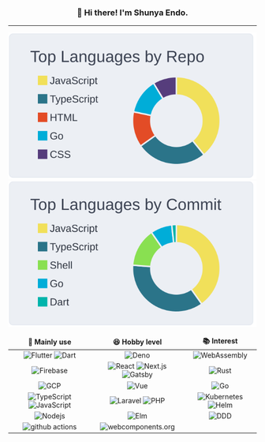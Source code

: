 <h3 align="center">👨 Hi there! I'm Shunya Endo. </h3>

---


<img alt="Github" src="https://raw.githubusercontent.com/esh2n/esh2n/master/profile-summary-card-output/nord_bright/1-repos-per-language.svg" />

<img alt="Github" src="https://raw.githubusercontent.com/esh2n/esh2n/master/profile-summary-card-output/nord_bright/2-most-commit-language.svg" />


<table>
  <thead align="center">
    <tr border: none;>
      <td><b>🦾 Mainly use </b></td>
      <td><b>😆 Hobby level</b></td>
      <td><b>📚 Interest</b></td>
    </tr>
  </thead>
  <tbody>
    <tr>
      <td align="center"><img alt="Flutter" src="https://img.shields.io/badge/Flutter-02569b.svg?&style=flat-square&logo=Flutter&logoColor=white"/> <img alt="Dart" src="https://img.shields.io/badge/Dart-0175C2.svg?&style=flat-square&logo=Dart&logoColor=white"/></td>
      <td align="center"><img alt="Deno" src="https://img.shields.io/badge/Deno-000000.svg?&style=flat-square&logo=Deno&logoColor=white"/></td>
      <td align="center"><img alt="WebAssembly" src="https://img.shields.io/badge/-WebAssembly-654FF0?style=flat-square&logo=WebAssembly&logoColor=white" /></td>
	</tr>
      <td align="center"><img alt="Firebase" src="https://img.shields.io/badge/Firebase-FFCA28.svg?&style=flat-square&logo=Firebase&logoColor=white"/></td>
      <td align="center"><img alt="React" src="https://img.shields.io/badge/-React-45b8d8?style=flat-square&logo=react&logoColor=white" /> <img alt="Next.js" src="https://img.shields.io/badge/-Next.js-000000?style=flat-square&logo=Next.js&logoColor=white" /> <img alt="Gatsby" src="https://img.shields.io/badge/-Gatsby-663399?style=flat-square&logo=Gatsby&logoColor=white" /></td>
      <td align="center"><img alt="Rust" src="https://img.shields.io/badge/-Rust-000000?style=flat-square&logo=Rust&logoColor=white" /></td>
	</tr>
      <td align="center"><img alt="GCP" src="https://img.shields.io/badge/GCP-4285F4.svg?&style=flat-square&logo=Google Cloud&logoColor=white"/></td>
      <td align="center"><img alt="Vue" src="https://img.shields.io/badge/-Vue.js-4FC08D?style=flat-square&logo=Vue.js&logoColor=white" /></td>
      <td align="center"><img alt="Go" src="https://img.shields.io/badge/-Go-00ADD8?style=flat-square&logo=Go&logoColor=white" /></td>
	</tr>
      <td align="center"><img alt="TypeScript" src="https://img.shields.io/badge/TypeScript-3178C6.svg?&style=flat-square&logo=TypeScript&logoColor=white"/> <img alt="JavaScript" src="https://img.shields.io/badge/-JavaScript-F7DF1E?style=flat-square&logo=JavaScript&logoColor=white" /></td>
      <td align="center"><img alt="Laravel" src="https://img.shields.io/badge/-Laravel-FF2D20?style=flat-square&logo=Laravel&logoColor=white" /> <img alt="PHP" src="https://img.shields.io/badge/-PHP-777BB4?style=flat-square&logo=PHP&logoColor=white" /></td>
      <td align="center"><img alt="Kubernetes" src="https://img.shields.io/badge/-Kubernetes-326CE5?style=flat-square&logo=Kubernetes&logoColor=white" /> <img alt="Helm" src="https://img.shields.io/badge/-Helm-0F1689?style=flat-square&logo=Helm&logoColor=white" /></td>
	</tr>
      <td align="center"><img alt="Nodejs" src="https://img.shields.io/badge/-Node.js-43853d?style=flat-square&logo=Node.js&logoColor=white" /></td>
      <td align="center"><img alt="Elm" src="https://img.shields.io/badge/-Elm-1293D8?style=flat-square&logo=Elm&logoColor=white" /></td>
      <td align="center"><img alt="DDD" src="https://img.shields.io/badge/-DDD-000000?style=flat-square&logo=DDD&logoColor=white" /></td>
	</tr>
      <td align="center"><img alt="github actions" src="https://img.shields.io/badge/-Github_Actions-2088FF?style=flat-square&logo=github-actions&logoColor=white" /></td>
      <td align="center"><img alt="webcomponents.org" src="https://img.shields.io/badge/-Web Components-29ABE2?style=flat-square&logo=webcomponents.org&logoColor=white" /></td>
      <td align="center"></td>
	</tr>
  </tbody>
</table>
<!-- #### ⚽️ Hobbies

- Game
- Break Dancing -->

#### 📕 Latest Blog Posts

- [Deno + GraphQL + PostgreSQL で JWT を作ろうとして失敗した話](https://www.esh2n.com/posts/deno-tutorial.html)
- [【Flutter】FCM でプッシュ通知を送る際の OS 毎の注意点](https://www.esh2n.com/posts/fcm.html)
- [Vue3 + TypeScript のまとめ](https://www.esh2n.com/posts/vue3-ts.html)
- [discord bot でスクレイピングしてみた](https://www.esh2n.com/posts/puppeteer-discordjs.html)
- [Google Apps Script を使って SlackBot を作ってみた](https://www.esh2n.com/posts/slack-bot.html)

➡️ [more](https://www.esh2n.com/)
### 👀 Social Links
<p>
<a href="https://github.com/esh2n" target="_blank"><img alt="Github" src="https://img.shields.io/badge/GitHub-%2312100E.svg?&style=for-the-badge&logo=Github&logoColor=white" /></a>
<a href="https://twitter.com/esh2n" target="_blank"><img alt="Twitter" src="https://img.shields.io/badge/twitter-%231DA1F2.svg?&style=for-the-badge&logo=twitter&logoColor=white" /></a>
<a href="https://zenn.dev/shunyaendoh1215" target="_blank"><img alt="Zenn" src="https://img.shields.io/badge/Zenn-3EA8FF.svg?&style=for-the-badge&logo=Zenn&logoColor=white" /></a>
</p>